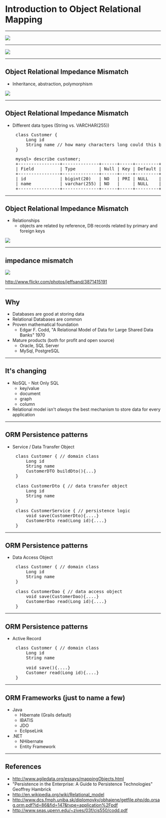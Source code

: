 # Introduction to Object Relational Mapping

---

<img src="images/classdiagram.jpg" class="fill" >

---

<img src="images/erd.png" class="fill" >

---

## Object Relational Impedance Mismatch

- Inheritance, abstraction, polymorphism

<img src="images/inheritance.png" >


---

## Object Relational Impedance Mismatch

- Different data types (String vs. VARCHAR(255))

<pre class="brush: groovy">
	class Customer {
		Long id
		String name // how many characters long could this be?
	}
</pre>

<pre class="brush:text; highlight:[];">
	mysql> describe customer;
	+----------------+--------------+------+-----+---------+
	| Field          | Type         | Null | Key | Default |
	+----------------+--------------+------+-----+---------+
	| id             | bigint(20)   | NO   | PRI | NULL    |
	| name           | varchar(255) | NO   |     | NULL    |
	+----------------+--------------+------+-----+---------+
</pre>

---

## Object Relational Impedance Mismatch

- Relationships
	- objects are related by reference, DB records related by primary and foreign keys

<img src="images/erd-jointable.png"> 


---

## impedance mismatch

<img src="images/squarePegRoundHole.jpg" class="fill">

http://www.flickr.com/photos/jeffsand/3871415191

--- 

## Why 

- Databases are good at storing data
- Relational Databases are common
- Proven mathematical foundation
	- Edgar F. Codd, "A Relational Model of Data for Large Shared Data Banks" 1970
- Mature products (both for profit and open source)
	- Oracle, SQL Server
	- MySql, PostgreSQL

---

## It's changing

- NoSQL - Not Only SQL
	- key/value
	- document 
	- graph
	- column
- Relational model isn't *always* the best mechanism to store data for every application

--- 

## ORM Persistence patterns

- Service / Data Transfer Object

<pre class="brush: groovy">
	class Customer { // domain class
		Long id
		String name
		CustomerDTO buildDto(){...}
	}

	class CustomerDto { // data transfer object
		Long id
		String name
	}
	
	class CustomerService { // persistence logic
		void save(CustomerDto){....}
		CustomerDto read(Long id){....}
	}
</pre>

-------

## ORM Persistence patterns

- Data Access Object

<pre class="brush: groovy">
	class Customer { // domain class
		Long id
		String name
	}

	class CustomerDao { // data access object
		void save(CustomerDao){....}
		CustomerDao read(Long id){....}
	}
</pre>

	
-------

## ORM Persistence patterns

- Active Record

<pre class="brush: groovy">
	class Customer { // domain class
		Long id
		String name

		void save(){....}
		Customer read(Long id){....}
	}
</pre>


-------

## ORM Frameworks (just to name a few)

- Java
	- Hibernate (Grails default)
	- IBATIS
	- JDO
	- EclipseLink
- .NET
	- NHibernate
	- Entity Framework

-------

## References
- http://www.agiledata.org/essays/mappingObjects.html
- "Persistence in the Enterprise: A Guide to Persistence Technologies" Geoffrey Hambrick
- http://en.wikipedia.org/wiki/Relational_model
- http://www.dcs.fmph.uniba.sk/diplomovky/obhajene/getfile.php/dp.orsag.orm.pdf?id=86&fid=147&type=application%2Fpdf
- http://www.seas.upenn.edu/~zives/03f/cis550/codd.pdf